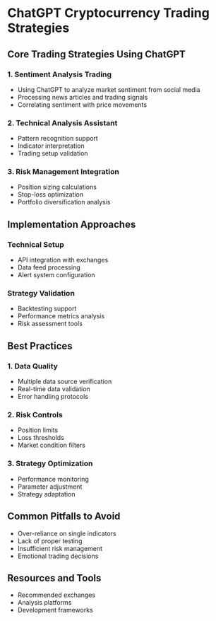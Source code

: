# ChatGPT Cryptocurrency Trading Strategies

## Core Trading Strategies Using ChatGPT

### 1. Sentiment Analysis Trading
- Using ChatGPT to analyze market sentiment from social media
- Processing news articles and trading signals
- Correlating sentiment with price movements

### 2. Technical Analysis Assistant
- Pattern recognition support
- Indicator interpretation
- Trading setup validation

### 3. Risk Management Integration
- Position sizing calculations
- Stop-loss optimization
- Portfolio diversification analysis

## Implementation Approaches

### Technical Setup
- API integration with exchanges
- Data feed processing
- Alert system configuration

### Strategy Validation
- Backtesting support
- Performance metrics analysis
- Risk assessment tools

## Best Practices

### 1. Data Quality
- Multiple data source verification
- Real-time data validation
- Error handling protocols

### 2. Risk Controls
- Position limits
- Loss thresholds
- Market condition filters

### 3. Strategy Optimization
- Performance monitoring
- Parameter adjustment
- Strategy adaptation

## Common Pitfalls to Avoid
- Over-reliance on single indicators
- Lack of proper testing
- Insufficient risk management
- Emotional trading decisions

## Resources and Tools
- Recommended exchanges
- Analysis platforms
- Development frameworks